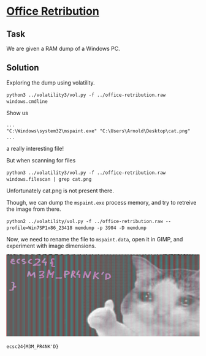 # [Office Retribution](https://hack.cert.pl/challenge/office-retribution)

## Task

We are given a RAM dump of a Windows PC.

## Solution

Exploring the dump using volatility.

`python3 ../volatility3/vol.py -f ../office-retribution.raw windows.cmdline`

Show us

```
...
"C:\Windows\system32\mspaint.exe" "C:\Users\Arnold\Desktop\cat.png"
...
```

a really interesting file!

But when scanning for files

`python3 ../volatility3/vol.py -f ../office-retribution.raw windows.filescan | grep cat.png`

Unfortunately cat.png is not present there.


Though, we can dump the `mspaint.exe` process memory, and try to retreive the image from there.

`python2 ../volatility/vol.py -f ../office-retribution.raw --profile=Win7SP1x86_23418 memdump -p 3904 -D memdump`

Now, we need to rename the file to `mspaint.data`, open it in GIMP, and experiment with image dimensions.

![](./gimp-2.10_bmQ4YrKkDn.png)

`ecsc24{M3M_PR4NK'D}`